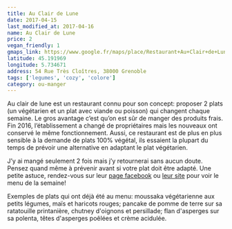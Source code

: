 ```yaml
---
title: Au Clair de Lune
date: 2017-04-15
last_modified_at: 2017-04-16
name: Au Clair de Lune
price: 2
vegan_friendly: 1
gmaps_link: https://www.google.fr/maps/place/Restaurant+Au+Clair+de+Lune/@45.1920064,5.7324711,17z/data=!3m1!4b1!4m5!3m4!1s0x478af4f56ab2afc5:0xfb54661dd6ee2473!8m2!3d45.1920064!4d5.7346598
latitude: 45.191969
longitude: 5.734671
address: 54 Rue Très Cloîtres, 38000 Grenoble
tags: ['legumes', 'cozy', 'colore']
category: ou-manger
---
```


Au clair de lune est un restaurant connu pour son concept: proposer 2 plats (un végétarien et un plat avec viande ou poisson) qui changent chaque semaine. Le gros avantage c’est qu’on est sûr de manger des produits frais. Fin 2016, l’établissement a changé de propriétaires mais les nouveaux ont conservé le même fonctionnement. 
Aussi, ce restaurant est de plus en plus sensible à la demande de plats 100% végétal, ils essaient la plupart du temps de prévoir une alternative en adaptant le plat végétarien.

J’y ai mangé seulement 2 fois mais j’y retournerai sans aucun doute. Pensez quand même à prévenir avant si votre plat doit être adapté. Une petite astuce, rendez-vous sur leur [page facebook](https://www.facebook.com/Restaurant-Au-clair-de-Lune-Grenoble-1529681257248240/) ou [leur site](http://au-clair-de-lune.fr/) pour voir le menu de la semaine!

Exemples de plats qui ont déjà été au menu: moussaka végétarienne aux petits légumes, maïs et haricots rouges; pancake de pomme de terre sur sa ratatouille printanière, chutney d'oignons et persillade; flan d'asperges sur sa polenta, têtes d'asperges poêlées et crème acidulée.